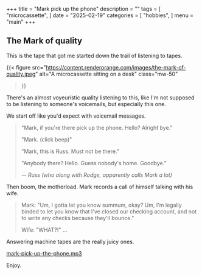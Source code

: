 +++
title = "Mark pick up the phone"
description = ""
tags = [
    "microcassette",
]
date = "2025-02-19"
categories = [
    "hobbies",
]
menu = "main"
+++

## The Mark of quality

This is the tape that got me started down the trail of listening to tapes.

{{< figure
    src="https://content.renderorange.com/images/the-mark-of-quality.jpeg"
    alt="A microcassette sitting on a desk"
    class="mw-50"
>}}

There's an almost voyeuristic quality listening to this, like I'm not supposed to be listening to someone's voicemails, but especially this one.

We start off like you'd expect with voicemail messages.

> "Mark, if you're there pick up the phone.  Hello?  Alright bye."
> 
> "Mark. (click beep)"
> 
> "Mark, this is Russ.  Must not be there."
>
> "Anybody there?  Hello.  Guess nobody's home.  Goodbye."
>
> *-- Russ (who along with Rodge, apparently calls Mark a lot)*

Then boom, the motherload.  Mark records a call of himself talking with his wife.

> Mark: "Um, I gotta let you know summum, okay?  Um, I'm legally binded to let you know that I've closed our checking account, and not to write any checks because they'll bounce."
> 
> Wife: "WHAT?!"
> ...

Answering machine tapes are the really juicy ones.

[mark-pick-up-the-phone.mp3](https://content.renderorange.com/audio/microcassettes/mark-pick-up-the-phone.mp3)

Enjoy.
